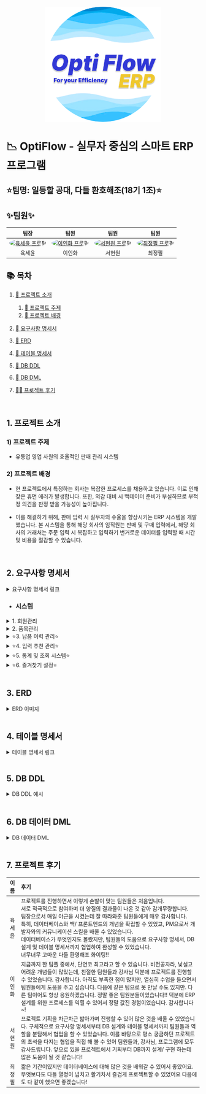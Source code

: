 <p align="center">
  <img src="src/assets/img/optiflow_logo.png" alt="Optiflow Logo" width="300"/>
</p>


# 📉 OptiFlow - 실무자 중심의 스마트 ERP 프로그램
## ⭐팀명: 일등할 공대, 다들 환호해조(18기 1조)⭐

## ✨팀원✨
<table style="width:100%;">
  <thead>
    <tr align="center">
      <th>팀장</th>
      <th>팀원</th>
      <th>팀원</th>
      <th>팀원</th>
    </tr>
  </thead>
  <tbody>
    <tr align="center">
      <td>
        <a href="https://github.com/KorSwib" target="_blank">
          <img src="https://avatars.githubusercontent.com/KorSwib" width="100px" alt="육세윤 프로필" style="border-radius:50%"/>
        </a>
      </td>
      <td>
        <a href="https://github.com/Inhwa1003" target="_blank">
          <img src="https://avatars.githubusercontent.com/Inhwa1003" width="100px" alt="이인화 프로필" style="border-radius:50%"/>
        </a>
      </td>
      <td>
        <a href="https://github.com/viroovr" target="_blank">
          <img src="https://avatars.githubusercontent.com/viroovr" width="100px" alt="서현원 프로필" style="border-radius:50%"/>
        </a>
      </td>
      <td>
        <a href="https://github.com/wjdvlf5456" target="_blank">
          <img src="https://avatars.githubusercontent.com/wjdvlf5456" width="100px" alt="최정필 프로필" style="border-radius:50%"/>
        </a>
      </td>
    </tr>
    <tr align="center">
      <td>육세윤</td>
      <td>이인화</td>
      <td>서현원</td>
      <td>최정필</td>
    </tr>

  </tbody>
</table>


## 📚 목차
1. [📂 프로젝트 소개](#intro)
   1) [🎯 프로젝트 주제](#topic)
   2) [📱 프로젝트 배경](#background)
    
2. [📝 요구사항 명세서](#requirements)
   
4. [🔗 ERD](#erd-link)
   
6. [📄 테이블 명세서](#table-specifications)

8. [📄 DB DDL](#db-ddl)

9. [📄 DB DML](#db-dml)
   
8. [👨‍💻 프로젝트 후기](#retrospective)


<br>


## <a id="intro"></a>1. 프로젝트 소개
### <a id="topic"></a> 1) 프로젝트 주제
- 유통업 영업 사원의 효율적인 판매 관리 시스템
### <a id="background"></a> 2) 프로젝트 배경
-  현 프로젝트에서 특정하는 회사는 복잡한 프로세스를 채용하고 있습니다. 이로 인해 잦은 휴먼 에러가 발생합니다. 또한, 외감 대비 시 백데이터 준비가 부실하므로 부적정 의견을 판정 받을 가능성이 높아집니다.
  
-  이를 해결하기 위해, 판매 입력 시 실무자의 수율을 향상시키는 ERP 시스템을 개발했습니다. 본 시스템을 통해 해당 회사의 임직원는 판매 및 구매 입력에서, 해당 회사의 거래처는 주문 입력 시 복잡하고 입력하기 번거로운 데이터를 입력할 때 시간 및 비용을 절감할 수 있습니다.


<br>


## <a id="requirements"></a>2. 요구사항 명세서

<details>
<summary>요구사항 명세서 링크</summary>
<div markdown="1">
[https://docs.google.com/spreadsheets/d/1rTjaT62c36xYGsWzVaBISN6cNFUnTbNTU2lRPsEm0gU/edit?gid=67669380#gid=67669380]
</div>
</details>

- ### 시스템
 <details>
<summary>1. 회원관리</summary>
<div markdown="1">

1) 사용자 등록

     : 아이디, 비밀번호, 이름, 연락, 이메일, 주민등록번호 등 기입
![register](src/assets/img/ui/register.png)
   
2) 가입 승인 및 권한 설정

    : 관리자는 가입 요청 목록 확인 및 승인 또는 반려 가능

3) 가입 결과 알림

    : 성공 시 로그인 페이지, 실패 시 오류 메세지 출력

4) 기본 로그인 기능

    : 등록된 사용자만 아이디/ 비밀번호로 로그인

5) 접근권한 제어

    : 사용자 권한에 따라, 접근 메뉴 달라짐

6) 로그인 상태 유지/ 만료

    : 일정 시간 무활동 시, 자동 로그아웃 및 수동 로그아웃 가능
![login](src/assets/img/ui/available_logout.png)
   
</div>
</details>

<details>
<summary>2. 품목관리</summary>
<div markdown="1">
  
1) 품목 등록

    : 품목명, 품목코드, 단위 등 신규 품목 등록

- 기본화면
  ![table](src/assets/img/ui/table_basic.png)
   
2) 품목 사용 중지

    : 비활성화 처리, 추천 및 검색에 노출 안됨.
   
3) 품목 삭제

    : 이전 수불 기록이 없는 경우에만 가능

4) ⭐품목 검색⭐

    : 품목명/ 코드/ 검색창 내용 검색
- 품목검색
![search](src/assets/img/ui/search.png)
    
- 검색창내용
![similar_word](src/assets/img/ui/similar_word.png)

5) 품목 수정

    : 관리자는 품목 단위, 수량, 명칭 수정 및 검색창내용 추가 가능

6) 품목 상세보기

    : 규격, 단위, 재고 수량, 검색창내용 등을 확인 가능
</div>
</details>


<details>
<summary>⭐3. 납품 이력 관리⭐</summary>
<div markdown="1">

1) 구매 전표 입력

      : 거래처, 구매 일자, 납기 일자 등 기본 정보 입력
   
- 거래 날짜 설정
  ![table_date](src/assets/img/ui/date.png)

2) 품목 및 수량 입력
  
    : 품목 추가, 수량, 구매 단가 등 입력

3) 구매 전표 저장 및 수정

    : 작성 중인 구매 전표 저장 또는 임시저장

4) 구매 전표 조회 및 검색

    : 기간별, 공급처별, 품목별, 과거 구매 이력 주문서 조회 및 검색

5) 구매 전표 상태 관리

    : '작성중', '주문완료' 등 상태 표시 및 상태 변경 시 이력 남음

6) 판매/ 주문서 입력

    : 판매/ 주문서의 기본 정보(판매처, 주문일자, 납기 일자 등) 입력

7) 품목 및 수량 입력

    : 품목 검색 및 추가, 수량, 판매 단가 입력

8) 판매/ 주문서 저장 및 수정

    : 판매/ 주문서 전표 저장 및 임시저장

  - 판매/ 주문서
  ![total](src/assets/img/ui/total.png)

9) 판매/ 주문서 조회 및 검색

    : 과거 판매 이력 주문서 조회 및 검색

10) 판매/ 주문서 상태 관리
    
       : 판매 상태 변경 및 추적

</div>
</details>


<details>
<summary>⭐4. 입력 추천 관리⭐</summary>
<div markdown="1">

1) 거래처 추천 입력

    : 거래처별 과거 구매/ 판매 이력을 기반으로 입력 시 추천 품목 TOP10을 자동으로 노출

2) 영업사원 품목 추천

    : 각 영업 사원의 판매 빈도수에 비례하여, 최적화된 품목 리스트를 제공


- Top 10 품목 추천
  ![Top 10](src/assets/img/ui/recommand.png)

3) 추천 품목 편집

    : 자동 추천된 품목 리스트를 사용자가 직접 편집 가능

4) 수동 입력 병행

   : 사용자 임의로 직접 조회 및 입력

</div>
</details>


<details>
<summary>⭐5. 통계 및 조회 시스템⭐</summary>
<div markdown="1">

1) 구매관리

    : 품목별 입고 통계 조회

2) 재고관리

    : 품목별 현재 재고 조회

3) 출하 및 판매관리

    : 거래처별 출고, 매출 집

4) 관리지원

    : 사용자 조회 이력 기록

</div>
</details>


<details>
<summary>⭐6. 즐겨찾기 설정⭐</summary>
<div markdown="1">
  
1) 즐겨찾기 등록

    : 사용자가 자주 사용하는 품목을 등록하는 기능.
   
- 즐겨찾기 등록
  ![table_date](src/assets/img/ui/star.png)

2) 즐겨찾기 조회

    : 즐겨찾는 품목 목록 표시

3) 즐겨찾기 삭제

    : 각 항목 옆에 '삭제' 버튼

4) 즐겨찾기 순서 변경

    : 드래그 앤 드롭으로 순서 변경

</div>
</details>
<br>


## <a id="erd-link"></a>3. ERD
<details>
<summary> ERD 이미지 </summary>
<div markdown="1">

![erd](src/assets/img/erd_color.png)
</div>
</details>
<br>


## <a id="table-specifications"></a> 4. 테이블 명세서
<details>
<summary>테이블 명세서 링크</summary>
<div markdown="1">


([https://docs.google.com/spreadsheets/d/1rTjaT62c36xYGsWzVaBISN6cNFUnTbNTU2lRPsEm0gU/edit?usp=sharing](https://docs.google.com/spreadsheets/d/1rTjaT62c36xYGsWzVaBISN6cNFUnTbNTU2lRPsEm0gU/edit?gid=530687921#gid=530687921)

</div>
</details>

<br>

## <a id="db-ddl"></a> 5. DB DDL
<details>
<summary>DB DDL 예시</summary>
<div markdown="1">
  
```sql
CREATE TABLE `employees` (
	`emp_no` INTEGER NOT NULL AUTO_INCREMENT,
	`dept_no` INTEGER NOT NULL,
	`emp_name` VARCHAR(30) NOT NULL,
	`email` VARCHAR(60) NOT NULL UNIQUE,
	`phone_number` VARCHAR(15) NOT NULL,
	`address` VARCHAR(120) NOT NULL,
	`ssn` CHAR(64) NOT NULL, -- SHA-256 해시 저장 기준
	`hire_date` DATE NOT NULL,
	`role` TINYINT NOT NULL,
	CONSTRAINT `PK_EMPLOYEES` PRIMARY KEY (`emp_no`),
	CONSTRAINT `FK_department_TO_employees_1` FOREIGN KEY (`dept_no`) 
	REFERENCES `department` (`dept_no`)
);
```
  
[👉 DDL.sql 바로 보기](sql/02_optiflow_ddl.sql)

</div>
</details>

<br>

## <a id="db-dml"></a> 6. DB 데이터 DML
<details>
<summary>DB 데이터 DML</summary>
<div markdown="1">

 
| No. | 설명             | 파일명                                  | 링크                                             |
| --- | -------------- | ------------------------------------ | ---------------------------------------------- |
| 3   | 품목 데이터 입력      | `03_optiflow_item_dml.sql`           | [보기](./sql/03_optiflow_item_dml.sql)           |
| 4   | 사원 데이터 입력      | `04_optiflow_employees_dml.sql`      | [보기](./sql/04_optiflow_employees_dml.sql)      |
| 5   | 거래처 데이터 입력     | `05_optiflow_client_dml.sql`         | [보기](./sql/05_optiflow_client_dml.sql)         |
| 6   | 거래처 관리자 데이터 입력 | `06_optiflow_manager_dml.sql`        | [보기](./sql/06_optiflow_manager_dml.sql)        |
| 7   | 로그 데이터 입력      | `07_optiflow_log_dml.sql`            | [보기](./sql/07_optiflow_log_dml.sql)            |
| 8   | 유사어 데이터 입력     | `08_optiflow_similar_word_dml.sql`   | [보기](./sql/08_optiflow_similar_word_dml.sql)   |
| 9   | 창고 데이터 입력      | `09_optiflow_storage_dml.sql`        | [보기](./sql/09_optiflow_storage_dml.sql)        |
| 10  | 즐겨찾기 입력        | `10_optiflow_bookmark_dml.sql`       | [보기](./sql/10_optiflow_bookmark_dml.sql)       |
| 11  | 발주요청 데이터 입력    | `11_optiflow_request_order_dml.sql`  | [보기](./sql/11_optiflow_request_order_dml.sql)  |
| 12  | 구매 데이터 입력      | `12_optiflow_purchase_order_dml.sql` | [보기](./sql/12_optiflow_purchase_order_dml.sql) |
| 13  | 주문 데이터 입력      | `13_optiflow_order_dml.sql`          | [보기](./sql/13_optiflow_order_dml.sql)          |
| 14  | 판매 데이터 입력      | `14_optiflow_salesOrder.sql`         | [보기](./sql/14_optiflow_salesOrder.sql)         |
| 15  | 단가 데이터 입력      | `15_optiflow_salesPrice.sql`         | [보기](./sql/15_optiflow_salesPrice.sql)         |
| 31  | 트리거 정의         | `31_optiflow_triger.sql`             | [보기](./sql/31_optiflow_triger.sql)             |

</div>
</details>

<br>

## <a id="retrospective"></a>7. 프로젝트 후기
| 이름 | 후기                                                                                                                                                                                                                                                     |
|:---:|:-------------------------------------------------------------------------------------------------------------------------------------------------------------------------------------------------------------------------------------------------------|
| 육세윤 | 프로젝트를 진행하면서 이렇게 손발이 맞는 팀원들은 처음입니다.  <br/>서로 적극적으로 참여하며 더 양질의 결과물이 나온 것 같아 감개무량합니다.<br/>팀장으로서 매일 야근을 시켰는데 잘 따라와준 팀원들에게 매우 감사합니다. <br/>특히, 데이터베이스와 백/ 프론트엔드의 개념을 확립할 수 있었고, PM으로서 개발자와의 커뮤니케이션 스킬을 배울 수 있었습니다. <br/>데이터베이스가 무엇인지도 몰랐지만, 팀원들의 도움으로 요구사항 명세서, DB 설계 및 테이블 명세서까지 협업하여 완성할 수 있었습니다. <br/>너무너무 고마운 다들 환영해조 화이팅!! |
| 이인화 |  지금까지 한 팀플 중에서, 단연코 최고라고 할 수 있습니다. 비전공자라, 낯설고 어려운 개념들이 많았는데, 친절한 팀원들과 강사님 덕분에 프로젝트를 진행할 수 있었습니다. 감사합니다. 아직도 부족한 점이 많지만, 열심히 수업을 들으면서 팀원들에게 도움을 주고 싶습니다. 다음에 같은 팀으로 못 만날 수도 있지만. 다른 팀이어도 항상 응원하겠습니다. 정말 좋은 팀원분들이었습니다!! 덕분에 ERP 설계를 위한 프로세스를 익힐 수 있어서 정말 값진 경험이었습니다. 감사합니다~!                                                                                                                                                                                                                    |
| 서현원 | 프로젝트 기획을 차근차근 밟아가며 진행할 수 있어 많은 것을 배울 수 있었습니다. 구체적으로 요구사항 명세서부터 DB 설계와 테이블 명세서까지 팀원들과 역할을 분담해서 협업을 할 수 있었습니다. 이를 바탕으로 평소 궁금하던 프로젝트의 초석을 다지는 협업을 직접 해 볼 수 있어 팀원들과, 강사님, 프로그램에 모두 감사드립니다. 앞으로 있을 프로젝트에서 기획부터 DB까지 설계/ 구현 하는데 많은 도움이 될 것 같습니다!             |
| 최정필 | 짧은 기간이였지만 데이터베이스에 대해 많은 것을 배워갈 수 있어서 좋았어요. 무엇보다도 다들 열정이 넘치고 활기차서 즐겁게 프로젝트할 수 있었어요  다음에도 다 같이 했으면 좋겠습니다!|
